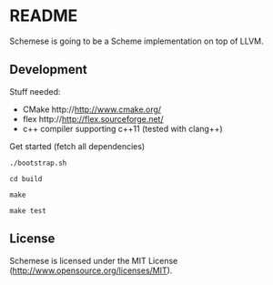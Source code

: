 README
======

Schemese is going to be a Scheme implementation on top of LLVM.

Development
-----------

Stuff needed:

* CMake http://http://www.cmake.org/
* flex  http://http://flex.sourceforge.net/
* c++ compiler supporting c++11 (tested with clang++)

Get started (fetch all dependencies)

`./bootstrap.sh`

`cd build`

`make`

`make test`


License
-------

Schemese is licensed under the MIT License (http://www.opensource.org/licenses/MIT).



